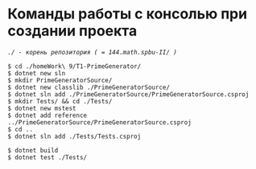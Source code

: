 # Команды работы с консолью при создании проекта
*`./ - корень репозитория ( = 144.math.spbu-II/ )`*

```
$ cd ./homeWork\ 9/T1-PrimeGenerator/
$ dotnet new sln
$ mkdir PrimeGeneratorSource/
$ dotnet new classlib ./PrimeGeneratorSource/
$ dotnet sln add ./PrimeGeneratorSource/PrimeGeneratorSource.csproj
$ mkdir Tests/ && cd ./Tests/
$ dotnet new mstest 
$ dotnet add reference ../PrimeGeneratorSource/PrimeGeneratorSource.csproj
$ cd ..
$ dotnet sln add ./Tests/Tests.csproj

$ dotnet build
$ dotnet test ./Tests/
```